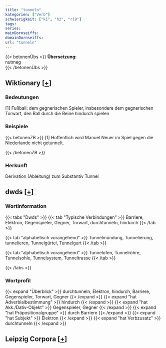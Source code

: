 ```yaml
---
title: "tunneln"
kategorien: ["Verb"]
schwierigkeit: ["k1", "h2", "r19"]
tags:
series:
mainDornseiffs:
domainDornseiffs:
url: "tunneln"
---
```


{{< betonenÜbs >}}
**Übersetzung:**  
nutmeg  
{{< /betonenÜbs >}}

## Wiktionary [[+](https://de.wiktionary.org/wiki/tunneln)]

### Bedeutungen
[1] Fußball: dem gegnerischen Spieler, insbesondere dem gegnerischen Torwart, den Ball durch die Beine hindurch spielen  

### Beispiele
{{< betonenZB >}}
[1] Hoffentlich wird Manuel Neuer im Spiel gegen die Niederlande nicht getunnelt.  

{{< /betonenZB >}}
### Herkunft
Derivation (Ableitung) zum Substantiv Tunnel  



## dwds [[+](https://www.dwds.de/wb/tunneln)]

### Wortinformation
{{< tabs "Dwds" >}}
{{< tab "Typische Verbindungen" >}}
Barriere, Elektron, Gegenspieler, Gegner, Torwart, durchtunneln, hindurch
{{< /tab >}}

{{< tab "alphabetisch vorangehend" >}}
Tunnelmündung, Tunnelierung, tunnelieren, Tunnelgürtel, Tunnelgurt
{{< /tab >}}

{{< tab "alphabetisch vorangehend" >}}
Tunnelofen, Tunnelröhre, Tunnelsohle, Tunnelsystem, Tunneltrasse
{{< /tab >}}

{{< /tabs >}}

### Wortprofil
{{< expand "Überblick" >}} durchtunneln, Elektron, hindurch, Barriere, Gegenspieler, Torwart, Gegner {{< /expand >}}
{{< expand "hat Adverbialbestimmung" >}} hindurch {{< /expand >}}
{{< expand "hat Akk./Dativ-Objekt" >}} Gegenspieler, Gegner {{< /expand >}}
{{< expand "hat Präpositionalgruppe" >}} durch Barriere {{< /expand >}}
{{< expand "hat Subjekt" >}} Elektron {{< /expand >}}
{{< expand "hat Verbzusatz" >}} durchtunneln {{< /expand >}}

## Leipzig Corpora [[+](https://corpora.uni-leipzig.de/en/res?word=tunneln&corpusId=deu_newscrawl-public_2018)]

